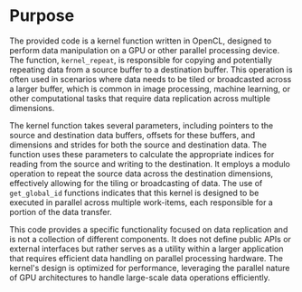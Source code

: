 # Purpose
The provided code is a kernel function written in OpenCL, designed to perform data manipulation on a GPU or other parallel processing device. The function, `kernel_repeat`, is responsible for copying and potentially repeating data from a source buffer to a destination buffer. This operation is often used in scenarios where data needs to be tiled or broadcasted across a larger buffer, which is common in image processing, machine learning, or other computational tasks that require data replication across multiple dimensions.

The kernel function takes several parameters, including pointers to the source and destination data buffers, offsets for these buffers, and dimensions and strides for both the source and destination data. The function uses these parameters to calculate the appropriate indices for reading from the source and writing to the destination. It employs a modulo operation to repeat the source data across the destination dimensions, effectively allowing for the tiling or broadcasting of data. The use of `get_global_id` functions indicates that this kernel is designed to be executed in parallel across multiple work-items, each responsible for a portion of the data transfer.

This code provides a specific functionality focused on data replication and is not a collection of different components. It does not define public APIs or external interfaces but rather serves as a utility within a larger application that requires efficient data handling on parallel processing hardware. The kernel's design is optimized for performance, leveraging the parallel nature of GPU architectures to handle large-scale data operations efficiently.
